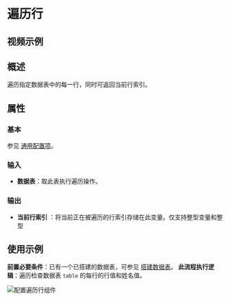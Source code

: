 # 遍历行

## 视频示例

## 概述

遍历指定数据表中的每一行，同时可返回当前行索引。

## 属性

### 基本

参见 [通用配置项](../Appendix/CommonConfigurationItems.md)。

### 输入

- **数据表**：取此表执行遍历操作。

### 输出

- **当前行索引** ：将当前正在被遍历的行索引存储在此变量。仅支持整型变量和整型

## 使用示例

**前置必要条件**：已有一个已搭建的数据表，可参见 [搭建数据表](../DataTable/BuildDataTable.md)。
**此流程执行逻辑**：遍历检查数据表 `table` 的每行的行值和姓名值。

![配置遍历行组件](https://docimages.blob.core.chinacloudapi.cn/images/Activities/ForEachRow20201228.png)
